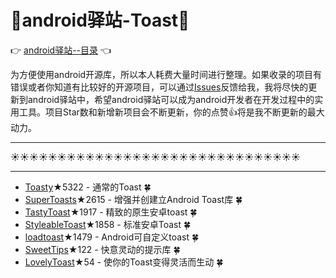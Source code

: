 # :running:android驿站-Toast:running:
:point_right: [android驿站--目录](https://github.com/enChenging/android_posthouse) :point_left: 

为方便使用android开源库，所以本人耗费大量时间进行整理。如果收录的项目有错误或者你知道有比较好的开源项目，可以通过[Issues](https://github.com/enChenging/android_posthouse/issues)反馈给我，我将尽快的更新到android驿站中，希望android驿站可以成为android开发者在开发过程中的实用工具。项目Star数和新增新项目会不断更新，你的点赞:+1:将是我不断更新的最大动力。

<HR style="FILTER: progid:DXImageTransform.Microsoft.Shadow(color:#987cb9,direction:145,strength:15)" width="100%" color=#987cb9 SIZE=1>

:sunny::sunny::sunny::sunny::sunny::sunny::sunny::sunny::sunny::sunny::sunny::sunny::sunny::sunny::sunny::sunny::sunny::sunny::sunny::sunny::sunny::sunny::sunny::sunny::sunny::sunny::sunny::sunny::sunny::sunny::sunny:
<HR style="FILTER: progid:DXImageTransform.Microsoft.Shadow(color:#987cb9,direction:145,strength:15)" width="100%" color=#987cb9 SIZE=1>


- [Toasty](https://github.com/GrenderG/Toasty)★5322 - 通常的Toast :four_leaf_clover:
- [SuperToasts](https://github.com/JohnPersano/SuperToasts)★2615 - 增强并创建立Android Toast库 :four_leaf_clover:
- [TastyToast](https://github.com/yadav-rahul/TastyToast)★1917 - 精致的原生安卓toast :four_leaf_clover:
- [StyleableToast](https://github.com/Muddz/StyleableToast)★1858 - 标准安卓Toast :four_leaf_clover:
- [loadtoast](https://github.com/code-mc/loadtoast)★1479 - Android可自定义toast  :four_leaf_clover:
- [SweetTips](https://github.com/HuanHaiLiuXin/SweetTips)★122 - 快意灵动的提示库 :four_leaf_clover:
- [LovelyToast](https://github.com/anderson9/LovelyToast)★54 - 使你的Toast变得灵活而生动 :four_leaf_clover:


